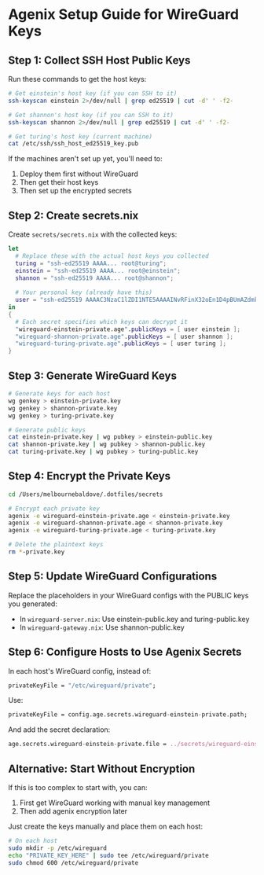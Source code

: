# Agenix Setup Guide for WireGuard Keys

## Step 1: Collect SSH Host Public Keys

Run these commands to get the host keys:

```bash
# Get einstein's host key (if you can SSH to it)
ssh-keyscan einstein 2>/dev/null | grep ed25519 | cut -d' ' -f2-

# Get shannon's host key (if you can SSH to it)
ssh-keyscan shannon 2>/dev/null | grep ed25519 | cut -d' ' -f2-

# Get turing's host key (current machine)
cat /etc/ssh/ssh_host_ed25519_key.pub
```

If the machines aren't set up yet, you'll need to:
1. Deploy them first without WireGuard
2. Then get their host keys
3. Then set up the encrypted secrets

## Step 2: Create secrets.nix

Create `secrets/secrets.nix` with the collected keys:

```nix
let
  # Replace these with the actual host keys you collected
  turing = "ssh-ed25519 AAAA... root@turing";
  einstein = "ssh-ed25519 AAAA... root@einstein";
  shannon = "ssh-ed25519 AAAA... root@shannon";
  
  # Your personal key (already have this)
  user = "ssh-ed25519 AAAAC3NzaC1lZDI1NTE5AAAAINvRFinX32oEn1D4pBUmAZdmk+LofsuMG9rpmv87U0at melbournebaldove@Turing.local";
in
{
  # Each secret specifies which keys can decrypt it
  "wireguard-einstein-private.age".publicKeys = [ user einstein ];
  "wireguard-shannon-private.age".publicKeys = [ user shannon ];
  "wireguard-turing-private.age".publicKeys = [ user turing ];
}
```

## Step 3: Generate WireGuard Keys

```bash
# Generate keys for each host
wg genkey > einstein-private.key
wg genkey > shannon-private.key
wg genkey > turing-private.key

# Generate public keys
cat einstein-private.key | wg pubkey > einstein-public.key
cat shannon-private.key | wg pubkey > shannon-public.key
cat turing-private.key | wg pubkey > turing-public.key
```

## Step 4: Encrypt the Private Keys

```bash
cd /Users/melbournebaldove/.dotfiles/secrets

# Encrypt each private key
agenix -e wireguard-einstein-private.age < einstein-private.key
agenix -e wireguard-shannon-private.age < shannon-private.key
agenix -e wireguard-turing-private.age < turing-private.key

# Delete the plaintext keys
rm *-private.key
```

## Step 5: Update WireGuard Configurations

Replace the placeholders in your WireGuard configs with the PUBLIC keys you generated:
- In `wireguard-server.nix`: Use einstein-public.key and turing-public.key
- In `wireguard-gateway.nix`: Use shannon-public.key

## Step 6: Configure Hosts to Use Agenix Secrets

In each host's WireGuard config, instead of:
```nix
privateKeyFile = "/etc/wireguard/private";
```

Use:
```nix
privateKeyFile = config.age.secrets.wireguard-einstein-private.path;
```

And add the secret declaration:
```nix
age.secrets.wireguard-einstein-private.file = ../secrets/wireguard-einstein-private.age;
```

## Alternative: Start Without Encryption

If this is too complex to start with, you can:
1. First get WireGuard working with manual key management
2. Then add agenix encryption later

Just create the keys manually and place them on each host:
```bash
# On each host
sudo mkdir -p /etc/wireguard
echo "PRIVATE_KEY_HERE" | sudo tee /etc/wireguard/private
sudo chmod 600 /etc/wireguard/private
```